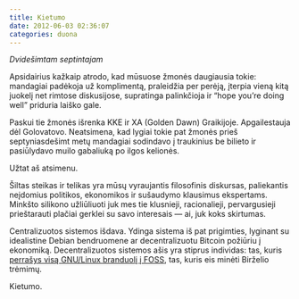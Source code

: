 ```yaml
---
title: Kietumo
date: 2012-06-03 02:36:07
categories: duona
---
```


*Dvidešimtam septintajam*

Apsidairius kažkaip atrodo, kad mūsuose žmonės daugiausia tokie: mandagiai padėkoja už komplimentą, praleidžia per perėją, įterpia vieną kitą juokelį net rimtose diskusijose, supratinga palinkčioja ir “hope you’re doing well” priduria laiško gale.

Paskui tie žmonės išrenka KKE ir XA (Golden Dawn) Graikijoje. Apgailestauja dėl Golovatovo. Neatsimena, kad lygiai tokie pat žmonės prieš septyniasdešimt metų mandagiai sodindavo į traukinius be bilieto ir pasiūlydavo muilo gabaliuką po ilgos kelionės.

Užtat aš atsimenu.

Šiltas steikas ir telikas yra mūsų vyraujantis filosofinis diskursas, paliekantis neįdomius politikos, ekonomikos ir sušaudymo klausimus ekspertams. Minkšto silikono užliūliuoti juk mes tie klusnieji, racionalieji, pervargusieji prieštarauti plačiai gerklei su savo interesais — ai, juk koks skirtumas.

Centralizuotos sistemos išdava. Ydinga sistema iš pat prigimties, lyginant su idealistine Debian bendruomene ar decentralizuotu Bitcoin požiūriu į ekonomiką. Decentralizuotos sistemos ašis yra stiprus individas: tas, kuris [perrašys visą GNU/Linux branduolį į FOSS](http://www.debian.org/News/2010/20101215), tas, kuris eis minėti Birželio trėmimų.

Kietumo.
